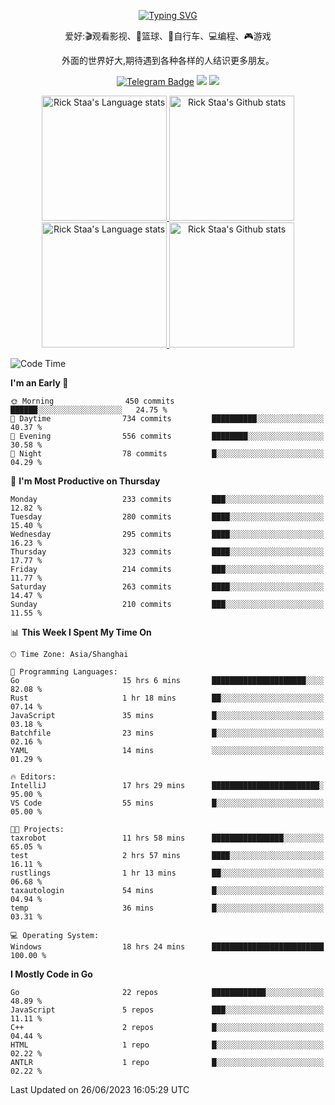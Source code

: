 <div align="center"> 

[![Typing SVG](https://readme-typing-svg.herokuapp.com?size=25&duration=2500&color=eeeeee&vCenter=true&width=200&height=40&lines=Hi+there+%F0%9F%91%8B%F0%9F%8F%BB;I'm+DanBai)](https://git.io/typing-svg)

爱好:🎬观看影视、🏀篮球、🚴自行车、💻编程、🎮游戏

外面的世界好大,期待遇到各种各样的人结识更多朋友。

[![Telegram Badge](https://img.shields.io/badge/-Telegram-blue?style=flat&logo=Telegram&logoColor=white)](https://t.me/danbai9420) 
[![](https://img.shields.io/badge/-Blog-brightgreen?style=flat&logo=Blogger&logoColor=white)](https://p00q.cn)
[![](https://img.shields.io/badge/-Email-red?style=flat&logo=Mail.Ru&logoColor=white)](mailto:danbai@88.com)
</div>

<!-- Light Mode -->
<div align="center"> 
<a href="https://github.com/anuraghazra/github-readme-stats#gh-light-mode-only">
<img height=200 src="https://github-readme-stats.vercel.app/api/top-langs/?username=danbai225&layout=compact&langs_count=10&hide_border=1&role=OWNER,COLLABORATOR#gh-light-mode-only" alt="Rick Staa's Language stats" />
</a>
<a href="https://github.com/anuraghazra/github-readme-stats#gh-light-mode-only">
<img height=200 src="https://github-readme-stats.vercel.app/api?username=danbai225&show_icons=true&count_private=true&line_height=28&hide_border=1&include_all_commits=true&card_width=450&role=OWNER,COLLABORATOR&exclude_repo=github-readme-stats#gh-light-mode-only" alt="Rick Staa's Github stats" />
</a>
</div>

<!-- Dark Mode -->
<div align="center"> 
<a href="https://github.com/anuraghazra/github-readme-stats#gh-dark-mode-only">
<img height=200 src="https://github-readme-stats.vercel.app/api/top-langs/?username=danbai225&layout=compact&langs_count=10&hide_border=1&role=OWNER,COLLABORATOR&theme=github_dark#gh-dark-mode-only" alt="Rick Staa's Language stats" />
</a>
<a href="https://github.com/anuraghazra/github-readme-stats#gh-dark-mode-only">
<img height=200 src="https://github-readme-stats.vercel.app/api?username=danbai225&show_icons=true&count_private=true&line_height=28&hide_border=1&include_all_commits=true&card_width=450&role=OWNER,COLLABORATOR&exclude_repo=github-readme-stats&theme=github_dark#gh-dark-mode-only" alt="Rick Staa's Github stats" />
</a>
</div>

<!--START_SECTION:waka-->
![Code Time](http://img.shields.io/badge/Code%20Time-481%20hrs%206%20mins-blue)

**I'm an Early 🐤** 

```text
🌞 Morning                450 commits         ██████░░░░░░░░░░░░░░░░░░░   24.75 % 
🌆 Daytime                734 commits         ██████████░░░░░░░░░░░░░░░   40.37 % 
🌃 Evening                556 commits         ████████░░░░░░░░░░░░░░░░░   30.58 % 
🌙 Night                  78 commits          █░░░░░░░░░░░░░░░░░░░░░░░░   04.29 % 
```
📅 **I'm Most Productive on Thursday** 

```text
Monday                   233 commits         ███░░░░░░░░░░░░░░░░░░░░░░   12.82 % 
Tuesday                  280 commits         ████░░░░░░░░░░░░░░░░░░░░░   15.40 % 
Wednesday                295 commits         ████░░░░░░░░░░░░░░░░░░░░░   16.23 % 
Thursday                 323 commits         ████░░░░░░░░░░░░░░░░░░░░░   17.77 % 
Friday                   214 commits         ███░░░░░░░░░░░░░░░░░░░░░░   11.77 % 
Saturday                 263 commits         ████░░░░░░░░░░░░░░░░░░░░░   14.47 % 
Sunday                   210 commits         ███░░░░░░░░░░░░░░░░░░░░░░   11.55 % 
```


📊 **This Week I Spent My Time On** 

```text
🕑︎ Time Zone: Asia/Shanghai

💬 Programming Languages: 
Go                       15 hrs 6 mins       █████████████████████░░░░   82.08 % 
Rust                     1 hr 18 mins        ██░░░░░░░░░░░░░░░░░░░░░░░   07.14 % 
JavaScript               35 mins             █░░░░░░░░░░░░░░░░░░░░░░░░   03.18 % 
Batchfile                23 mins             █░░░░░░░░░░░░░░░░░░░░░░░░   02.16 % 
YAML                     14 mins             ░░░░░░░░░░░░░░░░░░░░░░░░░   01.29 % 

🔥 Editors: 
IntelliJ                 17 hrs 29 mins      ████████████████████████░   95.00 % 
VS Code                  55 mins             █░░░░░░░░░░░░░░░░░░░░░░░░   05.00 % 

🐱‍💻 Projects: 
taxrobot                 11 hrs 58 mins      ████████████████░░░░░░░░░   65.05 % 
test                     2 hrs 57 mins       ████░░░░░░░░░░░░░░░░░░░░░   16.11 % 
rustlings                1 hr 13 mins        ██░░░░░░░░░░░░░░░░░░░░░░░   06.68 % 
taxautologin             54 mins             █░░░░░░░░░░░░░░░░░░░░░░░░   04.94 % 
temp                     36 mins             █░░░░░░░░░░░░░░░░░░░░░░░░   03.31 % 

💻 Operating System: 
Windows                  18 hrs 24 mins      █████████████████████████   100.00 % 
```

**I Mostly Code in Go** 

```text
Go                       22 repos            ████████████░░░░░░░░░░░░░   48.89 % 
JavaScript               5 repos             ███░░░░░░░░░░░░░░░░░░░░░░   11.11 % 
C++                      2 repos             █░░░░░░░░░░░░░░░░░░░░░░░░   04.44 % 
HTML                     1 repo              █░░░░░░░░░░░░░░░░░░░░░░░░   02.22 % 
ANTLR                    1 repo              █░░░░░░░░░░░░░░░░░░░░░░░░   02.22 % 
```




 Last Updated on 26/06/2023 16:05:29 UTC
<!--END_SECTION:waka-->
